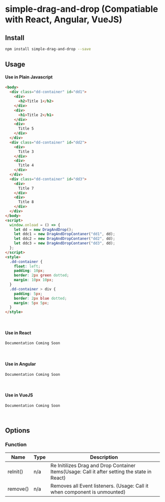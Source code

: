 # simple-drag-and-drop (Compatiable with React, Angular, VueJS)

## Install

```bash
npm install simple-drag-and-drop --save
```

## Usage

#### Use in Plain Javascript

```html
<body>
  <div class="dd-container" id="dd1">
    <div>
      <h2>Title 1</h2>
    </div>
    <div>
      <h1>Title 2</h1>
    </div>
    <div>
      Title 5
    </div>
  </div>
  <div class="dd-container" id="dd2">
    <div>
      Title 3
    </div>
    <div>
      Title 4
    </div>
  </div>
  <div class="dd-container" id="dd3">
    <div>
      Title 7
    </div>
    <div>
      Title 8
    </div>
  </div>
</body>
<script>
  window.onload = () => {
    let dd = new DragAndDrop();
    let ddc1 = new DragAndDropContaner("dd1", dd);
    let ddc2 = new DragAndDropContaner("dd2", dd);
    let ddc3 = new DragAndDropContaner("dd3", dd);
  };
</script>
<style>
  .dd-container {
    float: left;
    padding: 10px;
    border: 2px green dotted;
    margin: 10px 10px;
  }
  .dd-container > div {
    padding: 5px;
    border: 2px blue dotted;
    margin: 5px 5px;
  }
</style>
```

<br>

#### Use in React

```html
Documentation Coming Soon
```

<br>

#### Use in Angular

```html
Documentation Coming Soon
```

<br>

#### Use in VueJS

```html
Documentation Coming Soon
```

<br>

## Options

### Function

| Name     | Type | Description                                                                                  |
| -------- | :--- | -------------------------------------------------------------------------------------------- |
| reInit() | n/a  | Re Initilizes Drag and Drop Container Items(Usage: Call it after setting the state in React) |
| remove() | n/a  | Removes all Event listeners. (Usage: Call it when component is unmounted)                    |
